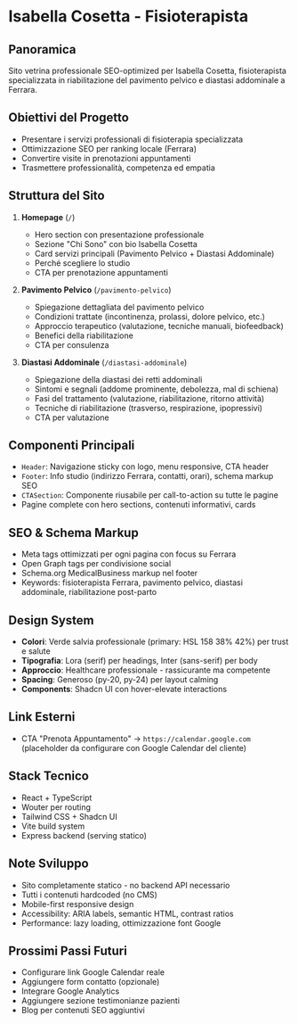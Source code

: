 # Isabella Cosetta - Fisioterapista

## Panoramica
Sito vetrina professionale SEO-optimized per Isabella Cosetta, fisioterapista specializzata in riabilitazione del pavimento pelvico e diastasi addominale a Ferrara.

## Obiettivi del Progetto
- Presentare i servizi professionali di fisioterapia specializzata
- Ottimizzazione SEO per ranking locale (Ferrara)
- Convertire visite in prenotazioni appuntamenti
- Trasmettere professionalità, competenza ed empatia

## Struttura del Sito
1. **Homepage** (`/`)
   - Hero section con presentazione professionale
   - Sezione "Chi Sono" con bio Isabella Cosetta
   - Card servizi principali (Pavimento Pelvico + Diastasi Addominale)
   - Perché scegliere lo studio
   - CTA per prenotazione appuntamenti

2. **Pavimento Pelvico** (`/pavimento-pelvico`)
   - Spiegazione dettagliata del pavimento pelvico
   - Condizioni trattate (incontinenza, prolassi, dolore pelvico, etc.)
   - Approccio terapeutico (valutazione, tecniche manuali, biofeedback)
   - Benefici della riabilitazione
   - CTA per consulenza

3. **Diastasi Addominale** (`/diastasi-addominale`)
   - Spiegazione della diastasi dei retti addominali
   - Sintomi e segnali (addome prominente, debolezza, mal di schiena)
   - Fasi del trattamento (valutazione, riabilitazione, ritorno attività)
   - Tecniche di riabilitazione (trasverso, respirazione, ipopressivi)
   - CTA per valutazione

## Componenti Principali
- `Header`: Navigazione sticky con logo, menu responsive, CTA header
- `Footer`: Info studio (indirizzo Ferrara, contatti, orari), schema markup SEO
- `CTASection`: Componente riusabile per call-to-action su tutte le pagine
- Pagine complete con hero sections, contenuti informativi, cards

## SEO & Schema Markup
- Meta tags ottimizzati per ogni pagina con focus su Ferrara
- Open Graph tags per condivisione social
- Schema.org MedicalBusiness markup nel footer
- Keywords: fisioterapista Ferrara, pavimento pelvico, diastasi addominale, riabilitazione post-parto

## Design System
- **Colori**: Verde salvia professionale (primary: HSL 158 38% 42%) per trust e salute
- **Tipografia**: Lora (serif) per headings, Inter (sans-serif) per body
- **Approccio**: Healthcare professionale - rassicurante ma competente
- **Spacing**: Generoso (py-20, py-24) per layout calming
- **Components**: Shadcn UI con hover-elevate interactions

## Link Esterni
- CTA "Prenota Appuntamento" → `https://calendar.google.com` (placeholder da configurare con Google Calendar del cliente)

## Stack Tecnico
- React + TypeScript
- Wouter per routing
- Tailwind CSS + Shadcn UI
- Vite build system
- Express backend (serving statico)

## Note Sviluppo
- Sito completamente statico - no backend API necessario
- Tutti i contenuti hardcoded (no CMS)
- Mobile-first responsive design
- Accessibility: ARIA labels, semantic HTML, contrast ratios
- Performance: lazy loading, ottimizzazione font Google

## Prossimi Passi Futuri
- Configurare link Google Calendar reale
- Aggiungere form contatto (opzionale)
- Integrare Google Analytics
- Aggiungere sezione testimonianze pazienti
- Blog per contenuti SEO aggiuntivi
